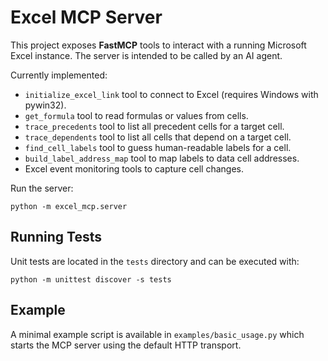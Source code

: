# Excel MCP Server

This project exposes **FastMCP** tools to interact with a running Microsoft Excel instance. The server is intended to be called by an AI agent.

Currently implemented:
- `initialize_excel_link` tool to connect to Excel (requires Windows with pywin32).
- `get_formula` tool to read formulas or values from cells.
- `trace_precedents` tool to list all precedent cells for a target cell.
- `trace_dependents` tool to list all cells that depend on a target cell.
- `find_cell_labels` tool to guess human-readable labels for a cell.
- `build_label_address_map` tool to map labels to data cell addresses.
- Excel event monitoring tools to capture cell changes.

Run the server:
```
python -m excel_mcp.server
```

## Running Tests

Unit tests are located in the `tests` directory and can be executed with:

```
python -m unittest discover -s tests
```

## Example

A minimal example script is available in `examples/basic_usage.py` which starts
the MCP server using the default HTTP transport.
